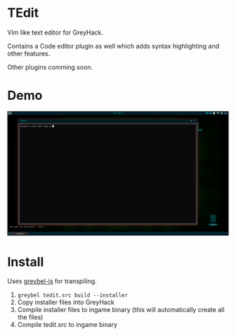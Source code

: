 # TEdit

Vim like text editor for GreyHack.

Contains a Code editor plugin as well which adds syntax highlighting and other features.

Other plugins comming soon.

# Demo

[![TEdit Demo](/assets/demo.gif?raw=true)](https://www.youtube.com/watch?v=waPEtJLboRw)

# Install

Uses [greybel-js](https://github.com/ayecue/greybel-js) for transpiling.

1. `greybel tedit.src build --installer`
2. Copy installer files into GreyHack
3. Compile installer files to ingame binary (this will automatically create all the files)
4. Compile tedit.src to ingame binary
